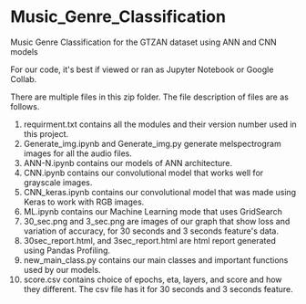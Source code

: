 # Music_Genre_Classification

 Music Genre Classification for the GTZAN dataset using ANN and CNN models

For our code, it's best if viewed or ran as Jupyter Notebook or Google Collab.

There are multiple files in this zip folder. The file description of files are as follows.

1. requirment.txt contains all the modules and their version number used in this project.
2. Generate_img.ipynb and Generate_img.py generate melspectrogram images for all the audio files.
3. ANN-N.ipynb contains our models of ANN architecture.
4. CNN.ipynb contains our convolutional model that works well for grayscale images.
5. CNN_keras.ipynb contains our convolutional model that was made using Keras to work with RGB images.
6. ML.ipynb contains our Machine Learning mode that uses GridSearch
7. 30_sec.png and 3_sec.png are images of our graph that show loss and variation of accuracy, for 30 seconds and 3 seconds feature's data.
8. 30sec_report.html, and 3sec_report.html are html report generated using Pandas Profiling.
9. new_main_class.py contains our main classes and important functions used by our models.
10. score.csv contains choice of epochs, eta, layers, and score and how they different. The csv file has it for 30 seconds and 3 seconds feature.
